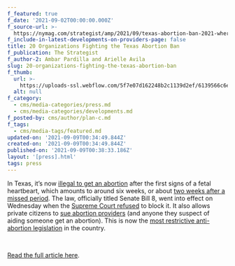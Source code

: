 ```yaml
---
f_featured: true
f_date: '2021-09-02T00:00:00.000Z'
f_source-url: >-
  https://nymag.com/strategist/amp/2021/09/texas-abortion-ban-2021-where-to-donate.html
f_include-in-latest-developments-on-providers-page: false
title: 20 Organizations Fighting the Texas Abortion Ban
f_publication: The Strategist
f_author-2: Ambar Pardilla and Arielle Avila
slug: 20-organizations-fighting-the-texas-abortion-ban
f_thumb:
  url: >-
    https://uploads-ssl.webflow.com/5f7e07d162248b2c1139d2ef/6139566c6e2aa8e0a90515ed_Screen%20Shot%202021-09-08%20at%206.37.16%20PM.png
  alt: null
f_category:
  - cms/media-categories/press.md
  - cms/media-categories/developments.md
f_posted-by: cms/author/plan-c.md
f_tags:
  - cms/media-tags/featured.md
updated-on: '2021-09-09T00:34:49.844Z'
created-on: '2021-09-09T00:34:49.844Z'
published-on: '2021-09-09T00:38:33.186Z'
layout: '[press].html'
tags: press
---
```


In Texas, it’s now [illegal to get an abortion](https://www.thecut.com/2021/09/texas-bans-abortion-at-6-weeks-sets-bounty-on-providers.html) after the first signs of a fetal heartbeart, which amounts to around six weeks, or about [two weeks after a missed period](https://www.thecut.com/2021/09/texas-6-week-abortion-ban-and-supreme-courts-stealth-attack.html). The law, officially titled Senate Bill 8, went into effect on Wednesday when the [Supreme Court refused](https://www.washingtonpost.com/politics/courts_law/texas-six-week-abortion-ban/2021/09/01/e53cf372-0a6b-11ec-a6dd-296ba7fb2dce_story.html) to block it. It also allows private citizens to [sue abortion providers](https://www.npr.org/2021/09/01/1033202132/texas-abortion-ban-what-happens-next) (and anyone they suspect of aiding someone get an abortion). This is now the [most restrictive anti-abortion legislation](https://www.nytimes.com/2021/09/01/us/supreme-court-texas-abortion.html) in the country.

‍

[Read the full article here](https://nymag.com/strategist/amp/2021/09/texas-abortion-ban-2021-where-to-donate.html).
